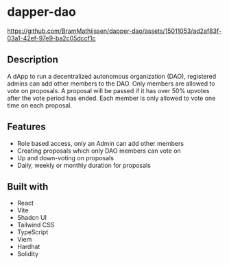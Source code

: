 # dapper-dao
https://github.com/BramMathijssen/dapper-dao/assets/15011053/ad2af83f-03a1-42ef-97e9-ba2c05dccf1c


## Description
A dApp to run a decentralized autonomous organization (DAO), registered admins can add other members to the DAO. Only members are allowed to vote on proposals.
A proposal will be passed if it has over 50% upvotes after the vote period has ended. Each member is only allowed to vote one time on each proposal. 

## Features
- Role based access, only an Admin can add other members
- Creating proposals which only DAO members can vote on
- Up and down-voting on proposals
- Daily, weekly or monthly duration for proposals

## Built with
- React
- Vite
- Shadcn UI
- Tailwind CSS
- TypeScript
- Viem
- Hardhat
- Solidity
